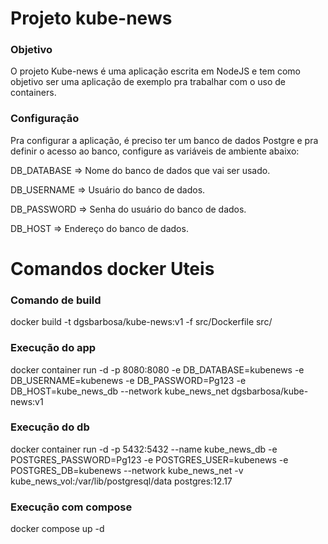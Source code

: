 # Projeto kube-news

### Objetivo
O projeto Kube-news é uma aplicação escrita em NodeJS e tem como objetivo ser uma aplicação de exemplo pra trabalhar com o uso de containers.

### Configuração
Pra configurar a aplicação, é preciso ter um banco de dados Postgre e pra definir o acesso ao banco, configure as variáveis de ambiente abaixo:

DB_DATABASE => Nome do banco de dados que vai ser usado.

DB_USERNAME => Usuário do banco de dados.

DB_PASSWORD => Senha do usuário do banco de dados.

DB_HOST => Endereço do banco de dados.



# Comandos docker Uteis
### Comando de build

docker build -t dgsbarbosa/kube-news:v1 -f src/Dockerfile src/

### Execução do app

docker container run -d -p 8080:8080 -e DB_DATABASE=kubenews -e DB_USERNAME=kubenews -e DB_PASSWORD=Pg123 -e DB_HOST=kube_news_db --network kube_news_net  dgsbarbosa/kube-news:v1

### Execução do db

docker container run -d -p 5432:5432 --name kube_news_db -e POSTGRES_PASSWORD=Pg123 -e POSTGRES_USER=kubenews -e POSTGRES_DB=kubenews --network kube_news_net -v kube_news_vol:/var/lib/postgresql/data postgres:12.17

### Execução com compose
docker compose up -d